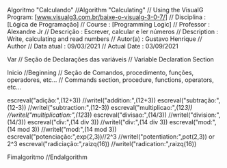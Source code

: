Algoritmo "Calculando"
//Algorithm "Calculating"
// Using the VisualG Program: [www.visualg3.com.br/baixe-o-visualg-3-0-7/]
// Disciplina  : [Lógica de Programação]
// Course      : [Programming Logic]
// Professor   : Alexandre Jr
// Descrição   : Escrever, calcular e ler números
// Description : Write, calculating and read numbers
// Autor(a)    : Gustavo Henrique
// Author
// Data atual  : 09/03/2021
// Actual Date : 03/09/2021

Var
// Seção de Declarações das variáveis
// Variable Declaration Section

Inicio
//Beginning
// Seção de Comandos, procedimento, funções, operadores, etc...
// Commands section, procedure, functions, operators, etc...

escreval("adição:",(12+3))
//writel("addition:",(12+3))
escreval("subtração:",(12-3))
//writel("subtraction:",(12-3))
escreval("multiplicao:",(12*3))
//writel("multiplication:",(12*3))
escreval("divisao:",(14/3))
//writel("division:",(14/3))
escreval("div:",(14 div 3))
//writel("div:",(14 div 3))
escreval("mod:",(14 mod 3))
//writel("mod:",(14 mod 3))
escreval("potenciação:",exp(2,3))//2^3
//writel("potentiation:",pot(2,3)) or 2^3
escreval("radiciação:",raizq(16))
//writel("radication:",raizq(16))

Fimalgoritmo
//Endalgorithm
